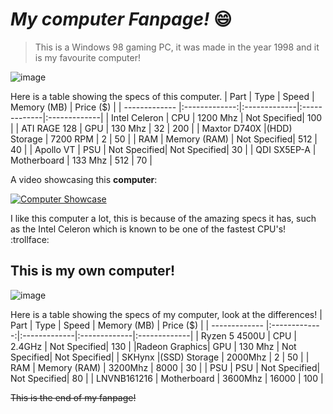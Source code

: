 # *My computer Fanpage!* :smile:
> This is a Windows 98 gaming PC, it was made in the year 1998 and it is my favourite computer!

![image](https://user-images.githubusercontent.com/123292194/215129274-fa090cea-78b7-4efb-bebb-6cd52d4c50b4.png)

Here is a table showing the specs of this computer.
| Part          | Type          | Speed        | Memory (MB)  | Price ($)    |
| ------------- |:-------------:|:-------------|:-------------|:-------------|
| Intel Celeron | CPU           | 1200 Mhz     | Not Specified| 100          |
| ATI RAGE 128  | GPU           | 130 Mhz      | 32           | 200          |
| Maxtor D740X  |(HDD) Storage  | 7200 RPM     | 2            | 50           |
| RAM           | Memory (RAM)  | Not Specified| 512          | 40           |
| Apollo VT     | PSU           | Not Specified| Not Specified| 30           |
| QDI SX5EP-A   | Motherboard   | 133 Mhz      | 512          | 70           |

A video showcasing this **computer**:

<a href="http://www.youtube.com/watch?feature=player_embedded&v=acKkKYa4NkQ&t
" target="_blank"><img src="http://img.youtube.com/vi/acKkKYa4NkQ&t/0.jpg" 
alt="Computer Showcase" /></a>

I like this computer a lot, this is because of the amazing specs it has, such as the Intel Celeron which is known to be one of the fastest CPU's! :trollface:
 
## This is my own computer!

![image](https://www.notebookcheck-cn.com/uploads/tx_nbc2/4zu3_Lenovo_Ideapad_5_14ARE05.jpg)

Here is a table showing the specs of my computer, look at the differences!
| Part          | Type          | Speed        | Memory (MB)  | Price ($)    |
| ------------- |:-------------:|:-------------|:-------------|:-------------|
| Ryzen 5 4500U | CPU           | 2.4GHz       | Not Specified| 130          |
|Radeon Graphics| GPU           | 130 Mhz      | Not Specified| Not Specified|
| SKHynx        |(SSD) Storage  | 2000Mhz      | 2            | 50           |
| RAM           | Memory (RAM)  | 3200Mhz      | 8000         | 30           |
| PSU           | PSU           | Not Specified| Not Specified| 80           |
| LNVNB161216   | Motherboard   | 3600Mhz      | 16000        | 100          |

~~This is the end of my fanpage!~~
